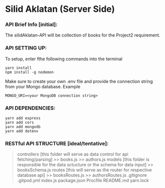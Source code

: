 # Silid Aklatan (Server Side)

### API Brief Info [initial]: 
The silidAklatan-API will be collection of books for the Project2 requirement.

### API SETTING UP:

To setup, enter fthe following commands into the terminal

```
yarn install
npm install -g nodemon
```

Make sure to create your own .env file and provide the connection string from your Mongo database. Example

```
MONGO_URI=<your MongoDB connection string>
```

### API DEPENDENCIES:
```
yarn add express
yarn add cors
yarn add mongodb
yarn add dotenv
```

### RESTful API STRUCTURE [ideal/tentative]:
>controllers [this folder will serve as data control for api fetching/parsing]
    >> books.js 
    >> authors.js
>models [this folder is responsible for the data sctucture or the schema for data input]
    >> booksSchema.js
>routes [this will serve as the router for respective database api]
    >> booksRoutes.js
    >> authorsRoutes.js
.gitignore
.gitpod.yml
index.js
package.json
Procfile
README.md
yarn.lock

